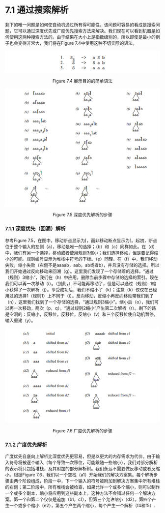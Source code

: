 # 7.1 通过搜索解析
剩下的唯一问题是如何使自动机通过所有得可能性。该问题可容易的看成是搜索问题，它可以通过深度优先或广度优先搜索方法来解决。我们现在可以看到机器是如何使用这两种搜索方法的。由于结果在大小上是指数级别的，所以即使是最小的例子也会变得非常大，我们将在Figure 7.4中使用这种不切实际的语法。

![图 7.1_0](../../img/7.1_Fig.7.4.png)

<center>Figure 7.4 展示目的的简单语法</center>

![图 7.1_1](../../img/7.1_Fig.7.5.png)

<center>Figure 7.5 深度优先解析的步骤</center>

### 7.1.1 深度优先（回溯）解析
参考Figure 7.5，在图中，移动断点显示为⌈，而非移动断点显示为⌉。起初，断点位于整个输入的左侧（a），移动是唯一的选择；（b）和（c）同样如此。在（d）中，我们有另一个选择，移动或者使用规则3缩小；我们选择移动，但是要记得缩小的可能。规则编号显示为堆栈中符号的下标。（e）同理。在（f）中，我们移动失败，缩小失败（右侧不是aaaab，aab，ab或者b），并且没有存储的选择。所以我们开始通过反向移动来回溯（g）。这里我们发现了一个存储着的选择，“通过（规则）3缩小”，我们在（h）中应用，删除当前步骤中存储的选择的索引。现在我们可以再一次移动（i）。（到此，）不可能再移动了，但是可以通过（规则）1缩小获得了一次解析（j）。享受成功后，我们不缩小了（k）；注意（k）仅仅在已经用过的选择1（规则1）上不同于（i）。反向移动，反缩小再反向移动带我们到了（n），这里我们找到了一个存储的选择，“通过规则3缩小”。缩小后（o），我们可以再一次移动，两次（p，q）。“通过规则2缩小”产生第二次解析（r）。剩下的路是空洞的：反缩小，反移位，反移位，反缩小（v）和三个反移位使自动机暂停，输入重建（y）。

![图 7.1_2](../../img/7.1_Fig.7.6.png)

<center>Figure 7.6 广度优先解析的步骤</center>

### 7.1.2 广度优先解析
广度优先自底向上解析比深度优先更容易，但是以更大的内存需求为代价。由于输入符号将被逐个输入（每个导致一次移位，可能跟随一些缩小），我们对部分解析的表示将只包括堆栈，及其附加的部分解析树。我们永远不需要做反移动或者反缩小。根据Figure 7.6，我们以一个空栈（a1）开始我们的解决方案集。每个解析步骤由两个阶段组成，阶段一中，下一个输入的符号被附加到解决方案集中所有堆栈的右侧；第二阶段中，所有堆栈会被检查，如果允许一个或多个缩小，则可以制作一个或多个副本，缩小将应用到这些副本上。这种方法不会错过任何一个解决方案。第一个和第二个仅仅是追加（b1，c1），但第三个允许缩小（d2）。第四个产生一个或多个缩小（e2），第五个产生两个缩小，每个产生一个解析（f4和f5）.